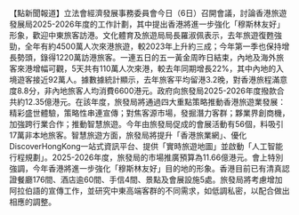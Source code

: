 【點新聞報道】立法會經濟發展事務委員會今日（6日）召開會議，討論香港旅遊發展局2025-2026年度的工作計劃，其中提出香港將進一步強化「穆斯林友好」形象，歡迎中東旅客訪港。文化體育及旅遊局局長羅淑佩表示，去年旅遊復甦強勁，全年有約4500萬人次來港旅遊，較2023年上升約三成；今年第一季也保持增長勢頭，錄得1220萬訪港旅客。一連五日的五一黃金周昨日結束，內地及海外旅客來港增幅可觀，5天共有110萬人次來港，較去年同期增長22%，其中內地的入境遊客接近92萬人。據數據統計顯示，去年旅客平均留港3.2晚，對香港旅程滿意度8.8分，非內地旅客人均消費6600港元。政府向旅發局2025-2026年度撥款合共約12.35億港元。在該年度，旅發局將通過四大重點策略推動香港旅遊業發展：精彩盛世體驗，策略性串連宣傳；對焦客源市場，發掘潛力客群；夥業界創商機，加強跨行業合作；推動智慧旅遊。今年由旅發局促成的會展活動有56個，料吸引17萬非本地旅客。智慧旅遊方面，旅發局將提升「香港旅業網」、優化DiscoverHongKong一站式資訊平台、提供「實時旅遊地圖」並啟動「人工智能行程規劃」。2025-2026年度，旅發局的市場推廣預算為11.66億港元。會上特別強調，今年香港將進一步強化「穆斯林友好」目的地的形象。香港目前已有清真認證餐廳176間、酒店逾60間、手信4間、景點及會展設施5處。旅發局將考慮增加阿拉伯語的宣傳工作，並研究中東高端客群的不同需求，如低調私密，以配合做出相應的調整。